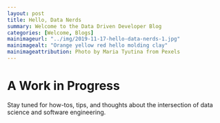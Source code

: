 ```yaml
---
layout: post
title: Hello, Data Nerds
summary: Welcome to the Data Driven Developer Blog  
categories: [Welcome, Blogs]
mainimageurl: "../img/2019-11-17-hello-data-nerds-1.jpg"
mainimagealt: "Orange yellow red hello molding clay"
mainimageattribution: Photo by Maria Tyutina from Pexels
---
```


<h1 class="h5">A Work in Progress</h1> 

Stay tuned for how-tos, tips, and thoughts about the intersection of data science and software engineering.  